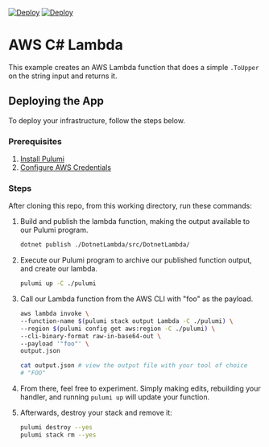 [![Deploy](../.buttons/deploy-with-pulumi-dark.svg)](https://app.pulumi.com/new?template=https://github.com/pulumi/examples/blob/master/aws-cs-lambda/pulumi/Pulumi.cs#gh-light-mode-only)
[![Deploy](../.buttons/deploy-with-pulumi-light.svg)](https://app.pulumi.com/new?template=https://github.com/pulumi/examples/blob/master/aws-cs-lambda/pulumi/Pulumi.cs#gh-dark-mode-only)

# AWS C# Lambda
This example creates an AWS Lambda function that does a simple `.ToUpper` on the string input and returns it.

## Deploying the App

To deploy your infrastructure, follow the steps below.

### Prerequisites

1. [Install Pulumi](https://www.pulumi.com/docs/get-started/install/)
2. [Configure AWS Credentials](https://www.pulumi.com/docs/intro/cloud-providers/aws/setup/)

### Steps

After cloning this repo, from this working directory, run these commands:

1. Build and publish the lambda function, making the output available to our Pulumi program.

    ```bash
    dotnet publish ./DotnetLambda/src/DotnetLambda/
    ```

2. Execute our Pulumi program to archive our published function output, and create our lambda.

    ```bash
    pulumi up -C ./pulumi
    ```

3. Call our Lambda function from the AWS CLI with "foo" as the payload.

    ```bash
    aws lambda invoke \
    --function-name $(pulumi stack output Lambda -C ./pulumi) \
    --region $(pulumi config get aws:region -C ./pulumi) \
    --cli-binary-format raw-in-base64-out \
    --payload '"foo"' \
    output.json

    cat output.json # view the output file with your tool of choice
    # "FOO"
    ```

6. From there, feel free to experiment. Simply making edits, rebuilding your handler, and running `pulumi up` will update your function.

7. Afterwards, destroy your stack and remove it:

    ```bash
    pulumi destroy --yes
    pulumi stack rm --yes
    ```
